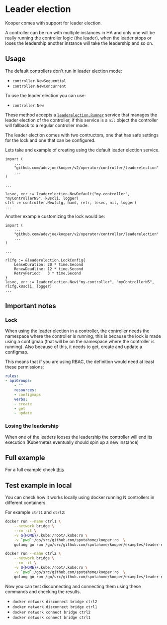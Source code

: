 # Leader election

Kooper comes with support for leader election.

A controller can be run with multiple instances in HA and only one will be really running the controller logic (the leader), when the leader stops or loses the leadership another instance will take the leadership and so on.

## Usage

The default controllers don't run in leader election mode:

- `controller.NewSequential`
- `controller.NewConcurrent`

To use the leader election you can use:

- `controller.New`

These method accepts a [`leaderelection.Runner`][leaderelection-src] service that manages the leader election of the controller, if this service is a `nil` object the controller will fallback to a regular controller mode.

The leader election comes with two contructors, one that has safe settings for the lock and one that can be configured.

Lets take and example of creating using the default leader election service.

```golang
import (
    ...
    "github.com/adevjoe/kooper/v2/operator/controller/leaderelection"
    ...
)

...

lesvc, err := leaderelection.NewDefault("my-controller", "myControllerNS", k8scli, logger)
ctrl := controller.New(cfg, hand, retr, lesvc, nil, logger)
...
```

Another example customizing the lock would be:

```golang
import (
    ...
    "github.com/adevjoe/kooper/v2/operator/controller/leaderelection"
    ...
)

...

rlCfg := &leaderelection.LockConfig{
    LeaseDuration: 20 * time.Second
    RenewDeadline: 12 * time.Second
    RetryPeriod:   3 * time.Second
}
lesvc, err := leaderelection.New("my-controller", "myControllerNS", rlCfg,k8scli, logger)
...
```

## Important notes

### Lock

When using the leader election in a controller, the controller needs the namespace where the controller is running, this is because the lock is made using a configmap (that will be on the namespace where the controller is running). Also because of this, it needs to get, create and update a configmap.

This means that if you are using RBAC, the definition would need at least these permissions:

```yaml
rules:
- apiGroups:
    - ""
    resources:
    - configmaps
    verbs:
    - create
    - get
    - update
```

### Losing the leadership

When one of the leaders looses the leadership the controller will end its execution (Kubernetes eventually should spin up a new instance)

## Full example

For a full example check [this][leaderelection-example]

## Test example in local

You can check how it works locally using docker running N controllers in different containers.

For example `ctrl1` and `ctrl2`:

```bash
docker run --name ctrl1 \
    --network bridge \
    --rm -it \
    -v ${HOME}/.kube:/root/.kube:ro \
    -v `pwd`:/go/src/github.com/spotahome/kooper:ro  \
    golang go run /go/src/github.com/spotahome/kooper/examples/leader-election-controller/main.go
```

```bash
docker run --name ctrl2 \
    --network bridge \
    --rm -it \
    -v ${HOME}/.kube:/root/.kube:ro \
    -v `pwd`:/go/src/github.com/spotahome/kooper:ro  \
    golang go run /go/src/github.com/spotahome/kooper/examples/leader-election-controller/main.go
```

Now you can test disconnecting and connecting them using these commands and checking the results.

- `docker network disconnect bridge ctrl2`
- `docker network disconnect bridge ctrl1`
- `docker network connect bridge ctrl2`
- `docker network connect bridge ctrl1`

[leaderelection-src]: https://github.com/spotahome/kooper/tree/master/operator/controller/leaderelection
[leaderelection-example]: https://github.com/spotahome/kooper/tree/master/examples/leader-election-controller
